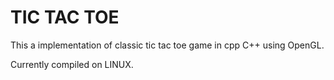 # TIC TAC TOE
This a implementation of classic tic tac toe game in cpp C++ using OpenGL.

Currently compiled on LINUX.
